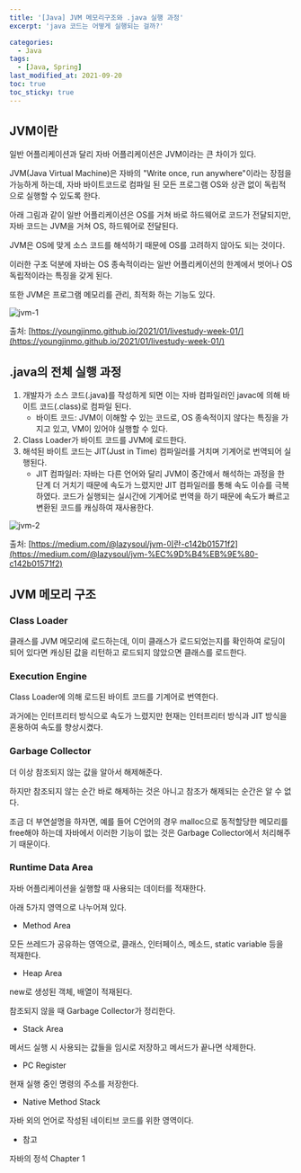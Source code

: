 ```yaml
---
title: '[Java] JVM 메모리구조와 .java 실행 과정'
excerpt: 'java 코드는 어떻게 실행되는 걸까?'

categories:
  - Java
tags:
  - [Java, Spring]
last_modified_at: 2021-09-20
toc: true  
toc_sticky: true
---
```


## JVM이란

일반 어플리케이션과 달리 자바 어플리케이션은 JVM이라는 큰 차이가 있다.

JVM(Java Virtual Machine)은 자바의 "Write once, run anywhere"이라는 장점을 가능하게 하는데, 자바 바이트코드로 컴파일 된 모든 프로그램 OS와 상관 없이 독립적으로 실행할 수 있도록 한다.

아래 그림과 같이 일반 어플리케이션은 OS를 거쳐 바로 하드웨어로 코드가 전달되지만, 자바 코드는  JVM을 거쳐 OS, 하드웨어로 전달된다.

JVM은 OS에 맞게 소스 코드를 해석하기 때문에 OS를 고려하지 않아도 되는 것이다.

이러한 구조 덕분에 자바는 OS 종속적이라는 일반 어플리케이션의 한계에서 벗어나 OS 독립적이라는 특징을 갖게 된다.

또한 JVM은 프로그램 메모리를 관리, 최적화 하는 기능도 있다.

![jvm-1](https://user-images.githubusercontent.com/70019911/134003421-82c7ae7f-d98d-46c5-98bb-29491e2b6208.png)

출처: [https://youngjinmo.github.io/2021/01/livestudy-week-01/](https://youngjinmo.github.io/2021/01/livestudy-week-01/)

## .java의 전체 실행 과정

1. 개발자가 소스 코드(.java)를 작성하게 되면 이는 자바 컴파일러인 javac에 의해 바이트 코드(.class)로 컴파일 된다.
    - 바이트 코드: JVM이 이해할 수 있는 코드로, OS 종속적이지 않다는 특징을 가지고 있고, VM이 있어야 실행할 수 있다.
2. Class Loader가 바이트 코드를 JVM에 로드한다.
3. 해석된 바이트 코드는 JIT(Just in Time) 컴파일러를 거치며 기계어로 번역되어 실행된다.
    - JIT 컴파일러: 자바는 다른 언어와 달리 JVM이 중간에서 해석하는 과정을 한 단계 더 거치기 때문에 속도가 느렸지만 JIT 컴파일러를 통해 속도 이슈를 극복하였다. 코드가 실행되는 실시간에 기계어로 번역을 하기 때문에  속도가 빠르고 변환된 코드를 캐싱하여 재사용한다.

![jvm-2](https://user-images.githubusercontent.com/70019911/134003424-ffc68877-58f0-4aab-b303-de4105346214.png)

출처: [https://medium.com/@lazysoul/jvm-이란-c142b01571f2](https://medium.com/@lazysoul/jvm-%EC%9D%B4%EB%9E%80-c142b01571f2)

## JVM 메모리 구조

### Class Loader

클래스를 JVM 메모리에 로드하는데, 이미 클래스가 로드되었는지를 확인하여 로딩이 되어 있다면 캐싱된 값을 리턴하고 로드되지 않았으면 클래스를 로드한다.

### Execution Engine

Class Loader에 의해 로드된 바이트 코드를 기계어로 번역한다.

과거에는 인터프리터 방식으로 속도가 느렸지만 현재는 인터프리터 방식과 JIT 방식을 혼용하여 속도를 향상시켰다.

### Garbage Collector

더 이상 참조되지 않는 값을 알아서 해제해준다.

하지만 참조되지 않는 순간 바로 해제하는 것은 아니고 참조가 해제되는 순간은 알 수 없다.

조금 더 부연설명을 하자면, 예를 들어 C언어의 경우 malloc으로 동적할당한 메모리를 free해야 하는데 자바에서 이러한 기능이 없는 것은 Garbage Collector에서 처리해주기 때문이다.

### Runtime Data Area

자바 어플리케이션을 실행할 때 사용되는 데이터를 적재한다.

아래 5가지 영역으로 나누어져 있다.

- Method Area

모든 쓰레드가 공유하는 영역으로, 클래스, 인터페이스, 메소드, static variable 등을 적재한다.

- Heap Area

new로 생성된 객체, 배열이 적재된다.

참조되지 않을 때 Garbage Collector가 정리한다.

- Stack Area

메서드 실행 시 사용되는 값들을 임시로 저장하고 메서드가 끝나면 삭제한다.

- PC Register

현재 실행 중인 명령의 주소를 저장한다.

- Native Method Stack

자바 외의 언어로 작성된 네이티브 코드를 위한 영역이다.

- 참고

자바의 정석 Chapter 1